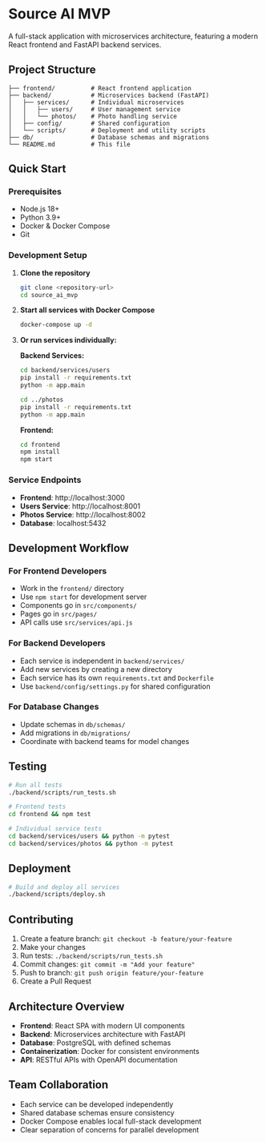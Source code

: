 # Source AI MVP

A full-stack application with microservices architecture, featuring a modern React frontend and FastAPI backend services.

## Project Structure

```
├── frontend/          # React frontend application
├── backend/           # Microservices backend (FastAPI)
│   ├── services/      # Individual microservices
│   │   ├── users/     # User management service
│   │   └── photos/    # Photo handling service
│   ├── config/        # Shared configuration
│   └── scripts/       # Deployment and utility scripts
├── db/                # Database schemas and migrations
└── README.md          # This file
```

## Quick Start

### Prerequisites
- Node.js 18+ 
- Python 3.9+
- Docker & Docker Compose
- Git

### Development Setup

1. **Clone the repository**
   ```bash
   git clone <repository-url>
   cd source_ai_mvp
   ```

2. **Start all services with Docker Compose**
   ```bash
   docker-compose up -d
   ```

3. **Or run services individually:**

   **Backend Services:**
   ```bash
   cd backend/services/users
   pip install -r requirements.txt
   python -m app.main
   
   cd ../photos
   pip install -r requirements.txt
   python -m app.main
   ```

   **Frontend:**
   ```bash
   cd frontend
   npm install
   npm start
   ```

### Service Endpoints

- **Frontend**: http://localhost:3000
- **Users Service**: http://localhost:8001
- **Photos Service**: http://localhost:8002
- **Database**: localhost:5432

## Development Workflow

### For Frontend Developers
- Work in the `frontend/` directory
- Use `npm start` for development server
- Components go in `src/components/`
- Pages go in `src/pages/`
- API calls use `src/services/api.js`

### For Backend Developers
- Each service is independent in `backend/services/`
- Add new services by creating a new directory
- Each service has its own `requirements.txt` and `Dockerfile`
- Use `backend/config/settings.py` for shared configuration

### For Database Changes
- Update schemas in `db/schemas/`
- Add migrations in `db/migrations/`
- Coordinate with backend teams for model changes

## Testing

```bash
# Run all tests
./backend/scripts/run_tests.sh

# Frontend tests
cd frontend && npm test

# Individual service tests
cd backend/services/users && python -m pytest
cd backend/services/photos && python -m pytest
```

## Deployment

```bash
# Build and deploy all services
./backend/scripts/deploy.sh
```

## Contributing

1. Create a feature branch: `git checkout -b feature/your-feature`
2. Make your changes
3. Run tests: `./backend/scripts/run_tests.sh`
4. Commit changes: `git commit -m "Add your feature"`
5. Push to branch: `git push origin feature/your-feature`
6. Create a Pull Request

## Architecture Overview

- **Frontend**: React SPA with modern UI components
- **Backend**: Microservices architecture with FastAPI
- **Database**: PostgreSQL with defined schemas
- **Containerization**: Docker for consistent environments
- **API**: RESTful APIs with OpenAPI documentation

## Team Collaboration

- Each service can be developed independently
- Shared database schemas ensure consistency
- Docker Compose enables local full-stack development
- Clear separation of concerns for parallel development